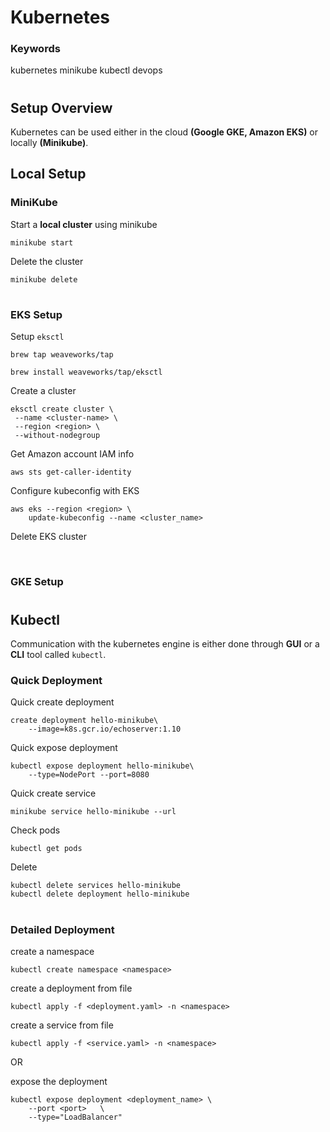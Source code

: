 # Kubernetes

### Keywords
kubernetes minikube kubectl devops
#

## Setup Overview
Kubernetes can be used either in the cloud **(Google GKE, Amazon EKS)** or locally **(Minikube)**.

## Local Setup

### MiniKube
Start a **local cluster** using minikube
```
minikube start
```

Delete the cluster
```
minikube delete
```
#
### EKS Setup

Setup `eksctl`
```
brew tap weaveworks/tap
```
```
brew install weaveworks/tap/eksctl
```

Create a cluster
```
eksctl create cluster \
 --name <cluster-name> \
 --region <region> \
 --without-nodegroup
```

Get Amazon account IAM info
```
aws sts get-caller-identity
```

Configure kubeconfig with EKS
```
aws eks --region <region> \
    update-kubeconfig --name <cluster_name>
```

Delete EKS cluster
```

```

#
### GKE Setup

#
## Kubectl
Communication with the kubernetes engine is either done through **GUI** or a **CLI** tool called `kubectl`.

### Quick Deployment

Quick create deployment
```
create deployment hello-minikube\ 
    --image=k8s.gcr.io/echoserver:1.10
```

Quick expose deployment
```
kubectl expose deployment hello-minikube\
    --type=NodePort --port=8080
```

Quick create service
```
minikube service hello-minikube --url
```

Check pods
```
kubectl get pods
```

Delete
```
kubectl delete services hello-minikube
kubectl delete deployment hello-minikube
```

#
### Detailed Deployment

create a namespace
```
kubectl create namespace <namespace>
```

create a deployment from file
```
kubectl apply -f <deployment.yaml> -n <namespace>
```

create a service from file
```
kubectl apply -f <service.yaml> -n <namespace>
```

OR

expose the deployment
```
kubectl expose deployment <deployment_name> \
    --port <port>   \
    --type="LoadBalancer"
```
